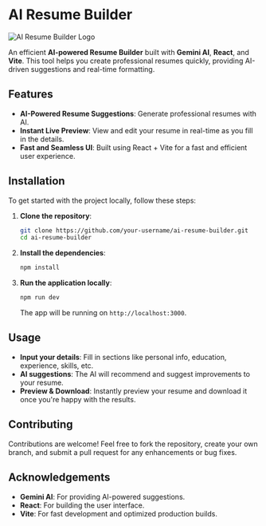 
# AI Resume Builder

![AI Resume Builder Logo](![preview](https://github.com/user-attachments/assets/60d979d6-203f-4d26-88d4-9b5e48999d83)
)  <!-- Replace with your actual image URL -->

An efficient **AI-powered Resume Builder** built with **Gemini AI**, **React**, and **Vite**. This tool helps you create professional resumes quickly, providing AI-driven suggestions and real-time formatting.

## Features

- **AI-Powered Resume Suggestions**: Generate professional resumes with AI.
- **Instant Live Preview**: View and edit your resume in real-time as you fill in the details.
- **Fast and Seamless UI**: Built using React + Vite for a fast and efficient user experience.

## Installation

To get started with the project locally, follow these steps:

1. **Clone the repository**:
   ```bash
   git clone https://github.com/your-username/ai-resume-builder.git
   cd ai-resume-builder
   ```

2. **Install the dependencies**:
   ```bash
   npm install
   ```

3. **Run the application locally**:
   ```bash
   npm run dev
   ```

   The app will be running on `http://localhost:3000`.

## Usage

- **Input your details**: Fill in sections like personal info, education, experience, skills, etc.
- **AI suggestions**: The AI will recommend and suggest improvements to your resume.
- **Preview & Download**: Instantly preview your resume and download it once you're happy with the results.


## Contributing

Contributions are welcome! Feel free to fork the repository, create your own branch, and submit a pull request for any enhancements or bug fixes.


## Acknowledgements

- **Gemini AI**: For providing AI-powered suggestions.
- **React**: For building the user interface.
- **Vite**: For fast development and optimized production builds.

